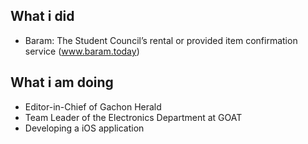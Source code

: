 ## What i did
- Baram: The Student Council’s rental or provided item confirmation service (www.baram.today)

## What i am doing
- Editor-in-Chief of Gachon Herald
- Team Leader of the Electronics Department at GOAT
- Developing a iOS application
 
